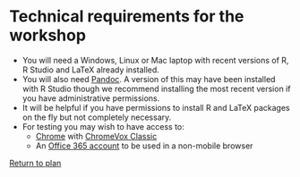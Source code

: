 # Technical requirements for the workshop

* You will need a Windows, Linux or Mac laptop with recent versions of R, R Studio and LaTeX already installed.
* You will also need [Pandoc](https://pandoc.org/index.html). A version of this may have been installed with R Studio though we recommend installing the most recent version if you have administrative permissions.
* It will be helpful if you have permissions to install R and LaTeX packages on the fly but not completely necessary.
* For testing you may wish to have access to:
  * [Chrome](https://www.google.com/chrome/) with [ChromeVox Classic](https://chrome.google.com/webstore/detail/chromevox-classic-extensi/kgejglhpjiefppelpmljglcjbhoiplfn)
  * An [Office 365 account](https://www.office.com/) to be used in a non-mobile browser
<!--  * [Read&Write (free version)](https://chrome.google.com/webstore/detail/readwrite-for-google-chro/inoeonmfapjbbkmdafoankkfajkcphgd)-->

[Return to plan](index.html)



